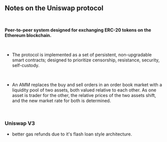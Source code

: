 ## Notes on the Uniswap protocol

<br>

**Peer-to-peer system designed for exchanging ERC-20 tokens on the Ethereum blockchain.**

<br>

* The protocol is implemented as a set of persistent, non-upgradable smart contracts; designed to prioritize censorship, resistance, security, self-custody.

<br>

* An AMM replaces the buy and sell orders in an order book market with a liquidity pool of two assets, both valued relative to each other. As one asset is trader for the other, the relative prices of the two assets shift, and the new market rate for both is determined.

<br>

### Uniswap V3

* better gas refunds due to it's flash loan style architecture.
